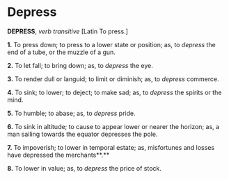 # Depress

**DEPRESS**, _verb transitive_ \[Latin To press.\]

**1.** To press down; to press to a lower state or position; as, to _depress_ the end of a tube, or the muzzle of a gun.

**2.** To let fall; to bring down; as, to _depress_ the eye.

**3.** To render dull or languid; to limit or diminish; as, to _depress_ commerce.

**4.** To sink; to lower; to deject; to make sad; as, to _depress_ the spirits or the mind.

**5.** To humble; to abase; as, to _depress_ pride.

**6.** To sink in altitude; to cause to appear lower or nearer the horizon; as, a man sailing towards the equator depresses the pole.

**7.** To impoverish; to lower in temporal estate; as, misfortunes and losses have depressed the merchants**.**

**8.** To lower in value; as, to _depress_ the price of stock.